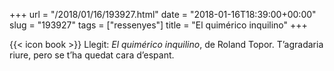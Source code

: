 +++
url = "/2018/01/16/193927.html"
date = "2018-01-16T18:39:00+00:00"
slug = "193927"
tags = ["ressenyes"]
title = "El quimérico inquilino"
+++

{{< icon book >}} Llegit: *El quimérico inquilino*, de Roland Topor. T’agradaria riure, pero se t’ha quedat cara d’espant.


